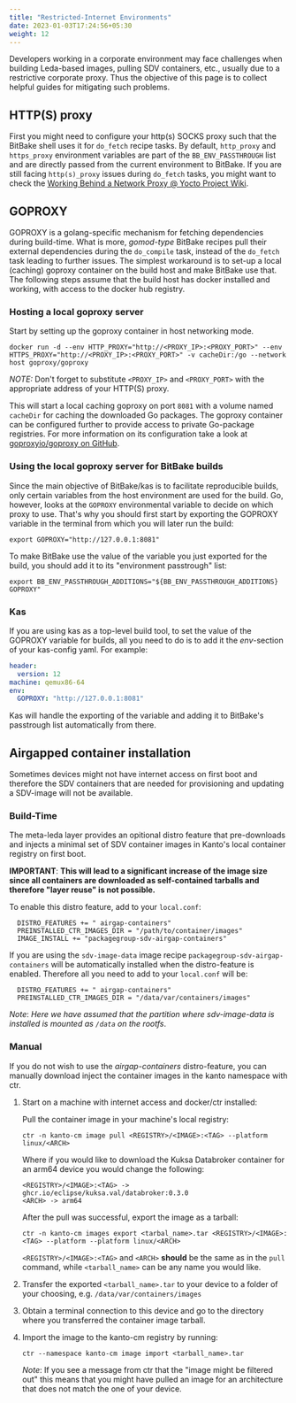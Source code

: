 ```yaml
---
title: "Restricted-Internet Environments"
date: 2023-01-03T17:24:56+05:30
weight: 12
---
```


Developers working in a corporate environment may face challenges when building Leda-based images, pulling SDV containers, etc.,
usually due to a restrictive corporate proxy. Thus the objective of this page is to collect helpful guides for mitigating such problems.

## HTTP(S) proxy

First you might need to configure your http(s) SOCKS proxy such that the BitBake shell uses it for `do_fetch` recipe tasks. By default, `http_proxy` and `https_proxy`
environment variables are part of the `BB_ENV_PASSTHROUGH` list and are directly passed from the current environment to BitBake. If you are still facing `http(s)_proxy`
issues during `do_fetch` tasks, you might want to check the [Working Behind a Network Proxy @ Yocto Project Wiki](https://wiki.yoctoproject.org/wiki/Working_Behind_a_Network_Proxy).

## GOPROXY

GOPROXY is a golang-specific mechanism for fetching dependencies during build-time. What is more, _gomod-type_ BitBake recipes pull their external dependencies during
the `do_compile` task, instead of the `do_fetch` task leading to further issues. The simplest workaround is to set-up a local (caching) goproxy container on
the build host and make BitBake use that. The following steps assume that the build host has docker installed and working, with access to the docker hub registry.

### Hosting a local goproxy server

Start by setting up the goproxy container in host networking mode.

```shell
docker run -d --env HTTP_PROXY="http://<PROXY_IP>:<PROXY_PORT>" --env HTTPS_PROXY="http://<PROXY_IP>:<PROXY_PORT>" -v cacheDir:/go --network host goproxy/goproxy
```

_NOTE:_ Don't forget to substitute `<PROXY_IP>` and `<PROXY_PORT>` with the appropriate address of your HTTP(S) proxy.

This will start a local caching goproxy on port `8081` with a volume named `cacheDir` for caching the downloaded Go packages. The goproxy container can be configured
further to provide access to private Go-package registries. For more information on its configuration take a look at [goproxyio/goproxy on GitHub](https://github.com/goproxyio/goproxy).

### Using the local goproxy server for BitBake builds

Since the main objective of BitBake/kas is to facilitate reproducible builds, only certain variables from the host environment are used for the build. Go, however,
looks at the `GOPROXY` environmental variable to decide on which proxy to use. That's why you should first start by exporting the GOPROXY variable in the terminal
from which you will later run the build:

```shell
export GOPROXY="http://127.0.0.1:8081"
```

To make BitBake use the value of the variable you just exported for the build, you should add it to its "environment passtrough" list:

```shell
export BB_ENV_PASSTHROUGH_ADDITIONS="${BB_ENV_PASSTHROUGH_ADDITIONS} GOPROXY"
```

### Kas

If you are using kas as a top-level build tool, to set the value of the GOPROXY variable for builds, all you need to do is to add it the _env_-section of your
kas-config yaml. For example:

```yaml
header:
  version: 12
machine: qemux86-64
env:
  GOPROXY: "http://127.0.0.1:8081"
```

Kas will handle the exporting of the variable and adding it to BitBake's passtrough list automatically from there.

## Airgapped container installation

Sometimes devices might not have internet access on first boot and therefore the SDV containers that are needed for provisioning and updating a SDV-image
will not be available.

### Build-Time

The meta-leda layer provides an opitional distro feature that pre-downloads and injects a minimal set of SDV container images in Kanto's local container registry
on first boot.

__IMPORTANT__: **This will lead to a significant increase of the image size since all containers are downloaded as self-contained tarballs and therefore "layer reuse"
is not possible.**

To enable this distro feature, add to your `local.conf`:

```shell
  DISTRO_FEATURES += " airgap-containers"
  PREINSTALLED_CTR_IMAGES_DIR = "/path/to/container/images"
  IMAGE_INSTALL += "packagegroup-sdv-airgap-containers"
```

If you are using the `sdv-image-data` image recipe `packagegroup-sdv-airgap-containers` will be automatically installed when the distro-feature is enabled.
Therefore all you need to add to your `local.conf` will be:

```shell
  DISTRO_FEATURES += " airgap-containers"
  PREINSTALLED_CTR_IMAGES_DIR = "/data/var/containers/images"
```

_Note_: _Here we have assumed that the partition where sdv-image-data is installed is mounted as `/data` on the rootfs_.

### Manual

If you do not wish to use the _airgap-containers_ distro-feature, you can manually download inject the container images in the kanto namespace with ctr.

1. Start on a machine with internet access and docker/ctr installed:

    Pull the container image in your machine's local registry:

    ```shell
    ctr -n kanto-cm image pull <REGISTRY>/<IMAGE>:<TAG> --platform linux/<ARCH>
    ```

    Where if you would like to download the Kuksa Databroker container for an arm64 device you would change the following:

    ```text
    <REGISTRY>/<IMAGE>:<TAG> -> ghcr.io/eclipse/kuksa.val/databroker:0.3.0 
    <ARCH> -> arm64
    ```

    After the pull was successful, export the image as a tarball:

    ```shell
    ctr -n kanto-cm images export <tarbal_name>.tar <REGISTRY>/<IMAGE>:<TAG> --platform --platform linux/<ARCH>
    ```

   `<REGISTRY>/<IMAGE>:<TAG>` and `<ARCH>` __should__ be the same as in the `pull` command, while `<tarball_name>` can be any name you would like.

2. Transfer the exported `<tarball_name>.tar` to your device to a folder of your choosing, e.g. `/data/var/containers/images`

3. Obtain a terminal connection to this device and go to the directory where you transferred the container image tarball.

4. Import the image to the kanto-cm registry by running:

    ```shell
    ctr --namespace kanto-cm image import <tarball_name>.tar
    ```

    _Note_: If you see a message from ctr that the "image might be filtered out" this means that you might have pulled an image for an architecture that 
    does not match the one of your device.
